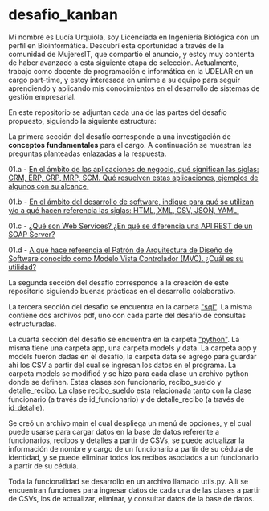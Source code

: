# desafio_kanban

Mi nombre es Lucía Urquiola, soy Licenciada en Ingeniería Biológica con un perfil en Bioinformática. Descubrí esta oportunidad a través de la comunidad de MujeresIT, que compartió el anuncio, y estoy muy contenta de haber avanzado a esta siguiente etapa de selección. Actualmente, trabajo como docente de programación e informática en la UDELAR en un cargo part-time, y estoy interesada en unirme a su equipo para seguir aprendiendo y aplicando mis conocimientos en el desarrollo de sistemas de gestión empresarial.

En este repositorio se adjuntan cada una de las partes del desafío propuesto, siguiendo la siguiente estructura:

La primera sección del desafío corresponde a una investigación de **conceptos fundamentales** para el cargo. 
A continuación se muestran las preguntas planteadas enlazadas a la respuesta.

01.a - [En el ámbito de las aplicaciones de negocio, qué significan las siglas:  CRM, ERP, GRP, MRP, SCM. Qué resuelven estas aplicaciones, ejemplos de algunos con su alcance.
](docs/01-a.txt)

01.b - [En el ámbito del desarrollo de software, indique para qué se utilizan y/o a qué hacen referencia las siglas:  HTML, XML, CSV, JSON, YAML.](docs/01-b.txt)

01.c - [¿Qué son Web Services?  ¿En qué se diferencia una API REST de un SOAP Server?](docs/01-c.txt)

01.d - [A qué hace referencia el Patrón de Arquitectura de Diseño de Software conocido como Modelo Vista Controlador (MVC). ¿Cuál es su utilidad?](docs/01-d.txt)

La segunda sección del desafío corresponde a la creación de este repositorio siguiendo buenas prácticas en el desarrollo colaborativo.

La tercera sección del desafío se encuentra en la carpeta ["sql"](sql/). La misma contiene dos archivos pdf, uno con cada parte del desafío de consultas estructuradas.

La cuarta sección del desafío se encuentra en la carpeta ["python"](python/). La misma tiene una carpeta app, una carpeta models y data. 
La carpeta app y models fueron dadas en el desafío, la carpeta data se agregó para guardar ahí los CSV a partir del cual se ingresan los datos en el programa.
La carpeta models se modificó y se hizo para cada clase un archivo python donde se definen. Estas clases son funcionario, recibo_sueldo y detalle_recibo.
La clase recibo_sueldo esta relacionada tanto con la clase funcionario (a través de id_funcionario) y de detalle_recibo (a través de id_detalle).

Se creó un archivo main el cual despliega un menú de opciones, y el cual puede usarse para cargar datos en la base de datos referente a funcionarios, recibos y detalles a partir de CSVs, 
se puede actualizar la información de nombre y cargo de un funcionario a partir de su cédula de identidad, y se puede eliminar todos los recibos asociados a un funcionario a partir de su
cédula. 

Toda la funcionalidad se desarrollo en un archivo llamado utils.py. Allí se encuentran funciones para ingresar datos de cada una de las clases a partir de CSVs, los de actualizar, eliminar, y consultar datos de la base de datos.
